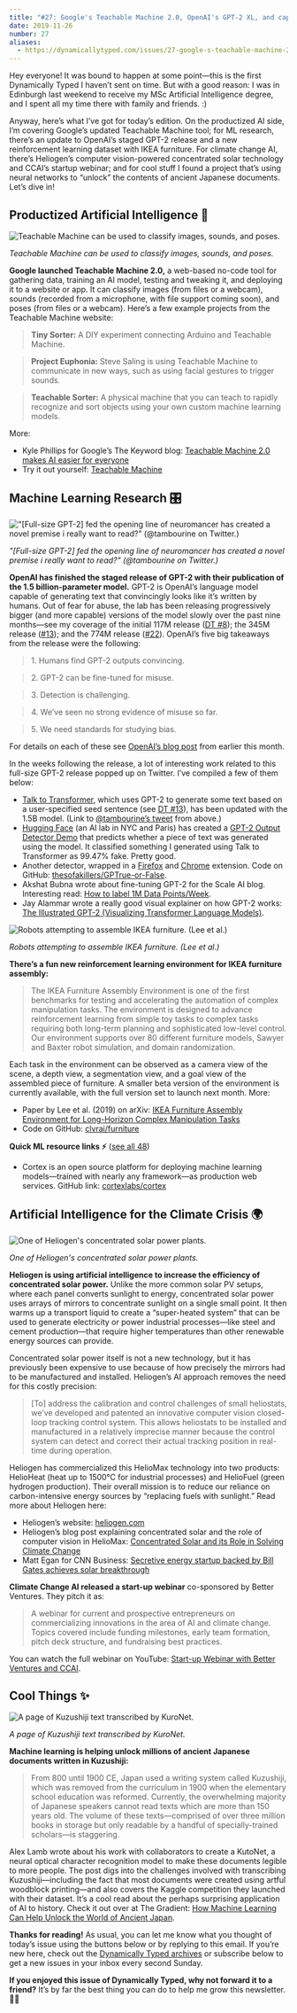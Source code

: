 ```yaml
---
title: "#27: Google's Teachable Machine 2.0, OpenAI's GPT-2 XL, and capturing solar energy with AI "
date: 2019-11-26
number: 27
aliases:
  - https://dynamicallytyped.com/issues/27-google-s-teachable-machine-2-0-openai-s-gpt-2-xl-and-capturing-solar-energy-with-ai-209719
---
```


Hey everyone!
It was bound to happen at some point—this is the first Dynamically Typed I haven’t sent on time.
But with a good reason: I was in Edinburgh last weekend to receive my MSc Artificial Intelligence degree, and I spent all my time there with family and friends.
:)

Anyway, here’s what I’ve got for today’s edition.
On the productized AI side, I’m covering Google’s updated Teachable Machine tool; for ML research, there’s an update to OpenAI’s staged GPT-2 release and a new reinforcement learning dataset with IKEA furniture.
For climate change AI, there’s Heliogen’s computer vision-powered concentrated solar technology and CCAI’s startup webinar; and for cool stuff I found a project that’s using neural networks to “unlock” the contents of ancient Japanese documents.
Let’s dive in!

## Productized Artificial Intelligence 🔌

![Teachable Machine can be used to classify images, sounds, and poses.](https://s3.amazonaws.com/revue/items/images/005/259/075/mail/83ff0b71d1ed7dd84d6af925dc2f6016.png?1574757812)

_Teachable Machine can be used to classify images, sounds, and poses._

**Google launched Teachable Machine 2.0,** a web-based no-code tool for gathering data, training an AI model, testing and tweaking it, and deploying it to a website or app.
It can classify images (from files or a webcam), sounds (recorded from a microphone, with file support coming soon), and poses (from files or a webcam).
Here’s a few example projects from the Teachable Machine website:

> **Tiny Sorter:** A DIY experiment connecting Arduino and Teachable Machine.

> **Project Euphonia:** Steve Saling is using Teachable Machine to communicate in new ways, such as using facial gestures to trigger sounds.

> **Teachable Sorter:** A physical machine that you can teach to rapidly recognize and sort objects using your own custom machine learning models.

More:

* Kyle Phillips for Google’s The Keyword blog: [Teachable Machine 2.0 makes AI easier for everyone](https://www.blog.google/technology/ai/teachable-machine/?utm_campaign=Dynamically%20Typed&utm_medium=email&utm_source=Revue%20newsletter)
* Try it out yourself: [Teachable Machine](http://Teachable%20Machine)

## Machine Learning Research 🎛

!["[Full-size GPT-2] fed the opening line of neuromancer has created a novel premise i really want to read?" (@tambourine on Twitter.)](https://s3.amazonaws.com/revue/items/images/005/258/087/mail/daa1bc35477ab531e6075ac4d67920b2.jpeg?1574717202)

_"[Full-size GPT-2] fed the opening line of neuromancer has created a novel premise i really want to read?" (@tambourine on Twitter.)_

**OpenAI has finished the staged release of GPT-2 with their publication of the 1.5 billion-parameter model.**
GPT-2 is OpenAI’s language model capable of generating text that convincingly looks like it’s written by humans.
Out of fear for abuse, the lab has been releasing progressively bigger (and more capable) versions of the model slowly over the past nine months—see my coverage of the initial 117M release ([DT #8](https://dynamicallytyped.com/issues/8-should-openai-open-source-their-impressive-new-language-model-161119?utm_campaign=Dynamically%20Typed&utm_medium=email&utm_source=Revue%20newsletter)); the 345M release ([#13](https://dynamicallytyped.com/issues/13-caption-this-new-ai-powered-features-at-google-i-o-and-openai-s-staged-gpt-2-release-175669?utm_campaign=Dynamically%20Typed&utm_medium=email&utm_source=Revue%20newsletter)); and the 774M release ([#22](https://dynamicallytyped.com/issues/22-mobile-apps-that-identify-plant-species-ai-powered-posture-correction-and-my-new-job-197292?utm_campaign=Dynamically%20Typed&utm_medium=email&utm_source=Revue%20newsletter)).
OpenAI’s five big takeaways from the release were the following:

> 1\.
> Humans find GPT-2 outputs convincing.

> 2\.
> GPT-2 can be fine-tuned for misuse.

> 3\.
> Detection is challenging.

> 4\.
> We’ve seen no strong evidence of misuse so far.

> 5\.
> We need standards for studying bias.

For details on each of these see [OpenAI’s blog post](https://openai.com/blog/gpt-2-1-5b-release/?utm_campaign=Dynamically%20Typed&utm_medium=email&utm_source=Revue%20newsletter#fnref2) from earlier this month.

In the weeks following the release, a lot of interesting work related to this full-size GPT-2 release popped up on Twitter.
I’ve compiled a few of them below:

* [Talk to Transformer](https://talktotransformer.com/?utm_campaign=Dynamically%20Typed&utm_medium=email&utm_source=Revue%20newsletter), which uses GPT-2 to generate some text based on a user-specified seed sentence (see [DT #13](https://dynamicallytyped.com/issues/13-caption-this-new-ai-powered-features-at-google-i-o-and-openai-s-staged-gpt-2-release-175669?utm_campaign=Dynamically%20Typed&utm_medium=email&utm_source=Revue%20newsletter)), has been updated with the 1.5B model. (Link to [@tambourine’s tweet](https://twitter.com/tambourine/status/1192297222714601474?utm_campaign=Dynamically%20Typed&utm_medium=email&utm_source=Revue%20newsletter) from above.)
* [Hugging Face](https://huggingface.co/?utm_campaign=Dynamically%20Typed&utm_medium=email&utm_source=Revue%20newsletter) (an AI lab in NYC and Paris) has created a [GPT-2 Output Detector Demo](https://huggingface.co/openai-detector?utm_campaign=Dynamically%20Typed&utm_medium=email&utm_source=Revue%20newsletter) that predicts whether a piece of text was generated using the model. It classified something I generated using Talk to Transformer as 99.47% fake. Pretty good.
* Another detector, wrapped in a [Firefox](https://addons.mozilla.org/en-US/firefox/addon/gptrue-or-false/?utm_campaign=Dynamically%20Typed&utm_medium=email&utm_source=Revue%20newsletter) and [Chrome](https://chrome.google.com/webstore/detail/gptrue-or-false/bikcfchmnacmfhneafnpfekgfhckplfj?utm_campaign=Dynamically%20Typed&utm_medium=email&utm_source=Revue%20newsletter) extension. Code on GitHub: [thesofakillers/GPTrue-or-False](https://github.com/thesofakillers/GPTrue-or-False?utm_campaign=Dynamically%20Typed&utm_medium=email&utm_source=Revue%20newsletter).
* Akshat Bubna wrote about fine-tuning GPT-2 for the Scale AI blog. Interesting read: [How to label 1M Data Points/Week](https://scale.com/blog/how-to-label-1m-data-points-week?utm_campaign=Dynamically%20Typed&utm_medium=email&utm_source=Revue%20newsletter).
* Jay Alammar wrote a really good visual explainer on how GPT-2 works: [The Illustrated GPT-2 (Visualizing Transformer Language Models)](https://jalammar.github.io/illustrated-gpt2/?utm_campaign=Dynamically%20Typed&utm_medium=email&utm_source=Revue%20newsletter).

![Robots attempting to assemble IKEA furniture. (Lee et al.)](https://s3.amazonaws.com/revue/items/images/005/259/004/mail/a837680a079e756f93aa67bd38743ab6.jpeg?1574756783)

_Robots attempting to assemble IKEA furniture. (Lee et al.)_

**There’s a fun new reinforcement learning environment for IKEA furniture assembly:**

> The IKEA Furniture Assembly Environment is one of the first benchmarks for testing and accelerating the automation of complex manipulation tasks.
> The environment is designed to advance reinforcement learning from simple toy tasks to complex tasks requiring both long-term planning and sophisticated low-level control.
> Our environment supports over 80 different furniture models, Sawyer and Baxter robot simulation, and domain randomization.

Each task in the environment can be observed as a camera view of the scene, a depth view, a segmentation view, and a goal view of the assembled piece of furniture.
A smaller beta version of the environment is currently available, with the full version set to launch next month.
More:

* Paper by Lee et al. (2019) on arXiv: [IKEA Furniture Assembly Environment for Long-Horizon Complex Manipulation Tasks](https://arxiv.org/abs/1911.07246?utm_campaign=Dynamically%20Typed&utm_medium=email&utm_source=Revue%20newsletter)
* Code on GitHub: [clvrai/furniture](https://github.com/clvrai/furniture?utm_campaign=Dynamically%20Typed&utm_medium=email&utm_source=Revue%20newsletter)

**Quick ML resource links ⚡️** ([see all 48](https://www.notion.so/adab36fecaea4306880898f41dcb9cb3?utm_campaign=Dynamically%20Typed&utm_medium=email&utm_source=Revue%20newsletter&v=cb3a74562c914234ac171931dad6c2e4))

* Cortex is an open source platform for deploying machine learning models—trained with nearly any framework—as production web services. GitHub link: [cortexlabs/cortex](https://github.com/cortexlabs/cortex?utm_campaign=Dynamically%20Typed&utm_medium=email&utm_source=Revue%20newsletter)

## Artificial Intelligence for the Climate Crisis 🌍

![One of Heliogen's concentrated solar power plants.](https://s3.amazonaws.com/revue/items/images/005/251/927/mail/4ebe7db0164bb076b1995e84332faf26.jpeg?1574605149)

_One of Heliogen's concentrated solar power plants._

**Heliogen is using artificial intelligence to increase the efficiency of concentrated solar power.**
Unlike the more common solar PV setups, where each panel converts sunlight to energy, concentrated solar power uses arrays of mirrors to concentrate sunlight on a single small point.
It then warms up a transport liquid to create a “super-heated system” that can be used to generate electricity or power industrial processes—like steel and cement production—that require higher temperatures than other renewable energy sources can provide.

Concentrated solar power itself is not a new technology, but it has previously been expensive to use because of how precisely the mirrors had to be manufactured and installed.
Heliogen’s AI approach removes the need for this costly precision:

> [To] address the calibration and control challenges of small heliostats, we’ve developed and patented an innovative computer vision closed-loop tracking control system.
> This allows heliostats to be installed and manufactured in a relatively imprecise manner because the control system can detect and correct their actual tracking position in real-time during operation.

Heliogen has commercialized this HelioMax technology into two products: HelioHeat (heat up to 1500°C for industrial processes) and HelioFuel (green hydrogen production).
Their overall mission is to reduce our reliance on carbon-intensive energy sources by “replacing fuels with sunlight.” Read more about Heliogen here:

* Heliogen’s website: [heliogen.com](https://heliogen.com/?utm_campaign=Dynamically%20Typed&utm_medium=email&utm_source=Revue%20newsletter)
* Heliogen’s blog post explaining concentrated solar and the role of computer vision in HelioMax: [Concentrated Solar and its Role in Solving Climate Change](https://heliogen.com/concentrated-solar-and-its-role-in-solving-climate-change/?utm_campaign=Dynamically%20Typed&utm_medium=email&utm_source=Revue%20newsletter)
* Matt Egan for CNN Business: [Secretive energy startup backed by Bill Gates achieves solar breakthrough](https://edition.cnn.com/2019/11/19/business/heliogen-solar-energy-bill-gates/index.html?utm_campaign=Dynamically%20Typed&utm_medium=email&utm_source=Revue%20newsletter)

**Climate Change AI released a start-up webinar** co-sponsored by Better Ventures.
They pitch it as:

> A webinar for current and prospective entrepreneurs on commercializing innovations in the area of AI and climate change.
> Topics covered include funding milestones, early team formation, pitch deck structure, and fundraising best practices.

You can watch the full webinar on YouTube: [Start-up Webinar with Better Ventures and CCAI](https://www.youtube.com/watch?utm_campaign=Dynamically%20Typed&utm_medium=email&utm_source=Revue%20newsletter&v=TCeBXxj5GUU).

## Cool Things ✨

![A page of Kuzushiji text transcribed by KuroNet.](https://s3.amazonaws.com/revue/items/images/005/259/158/mail/bb0f1f05379801ffe3e877453419d901.jpeg?1574759032)

_A page of Kuzushiji text transcribed by KuroNet._

**Machine learning is helping unlock millions of ancient Japanese documents written in Kuzushiji:**

> From 800 until 1900 CE, Japan used a writing system called Kuzushiji, which was removed from the curriculum in 1900 when the elementary school education was reformed.
> Currently, the overwhelming majority of Japanese speakers cannot read texts which are more than 150 years old.
> The volume of these texts—comprised of over three million books in storage but only readable by a handful of specially-trained scholars—is staggering.

Alex Lamb wrote about his work with collaborators to create a KutoNet, a neural optical character recognition model to make these documents legible to more people.
The post digs into the challenges involved with transcribing Kuzushiji—including the fact that most documents were created using artful woodblock printing—and also covers the Kaggle competition they launched with their dataset.
It’s a cool read about the perhaps surprising application of AI to history.
Check it out over at The Gradient: [How Machine Learning Can Help Unlock the World of Ancient Japan](https://thegradient.pub/machine-learning-ancient-japan/?utm_campaign=Dynamically%20Typed&utm_medium=email&utm_source=Revue%20newsletter).

**Thanks for reading!**
As usual, you can let me know what you thought of today’s issue using the buttons below or by replying to this email.
If you’re new here, check out the [Dynamically Typed archives](https://dynamicallytyped.com/?utm_campaign=Dynamically%20Typed&utm_medium=email&utm_source=Revue%20newsletter) or subscribe below to get a new issues in your inbox every second Sunday.

**If you enjoyed this issue of Dynamically Typed, why not forward it to a friend?**
It’s by far the best thing you can do to help me grow this newsletter.
👨‍🎓